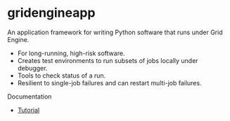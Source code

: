 # gridengineapp

An application framework for writing Python software that
runs under Grid Engine.

 * For long-running, high-risk software.
 * Creates test environments to run subsets of jobs locally
   under debugger.
 * Tools to check status of a run.
 * Resilient to single-job failures and can restart
   multi-job failures.

Documentation

 * [Tutorial](docs/apptutorial.md)
 
